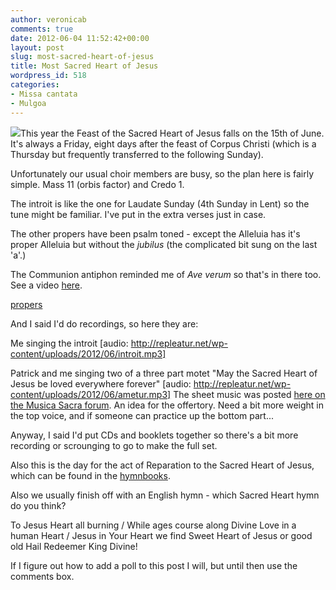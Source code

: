 ```yaml
---
author: veronicab
comments: true
date: 2012-06-04 11:52:42+00:00
layout: post
slug: most-sacred-heart-of-jesus
title: Most Sacred Heart of Jesus
wordpress_id: 518
categories:
- Missa cantata
- Mulgoa
---
```


[![](http://repleatur.net/wp-content/uploads/2012/06/ibo_et_non_redibo_sacred_heart.jpg)](http://iboetnonredibo.blogspot.ca/2012/05/heart-of-world.html)This year the Feast of the Sacred Heart of Jesus falls on the 15th of June.  It's always a Friday, eight days after the feast of Corpus Christi (which is a Thursday but frequently transferred to the following Sunday).

Unfortunately our usual choir members are busy, so the plan here is fairly simple.  Mass 11 (orbis factor) and Credo 1.  

The introit is like the one for Laudate Sunday (4th Sunday in Lent) so the tune might be familiar.  I've put in the extra verses just in case.

The other propers have been psalm toned - except the Alleluia has it's  proper Alleluia but without the _jubilus_ (the complicated bit sung on the last 'a'.)

The Communion antiphon reminded me of _Ave verum_ so that's in there too.  See a video [here](http://www.youtube.com/watch?v=sZrJJTZQKlA).

[propers](http://repleatur.net/wp-content/uploads/2012/06/propers.pdf)

And I said I'd do recordings, so here they are:

Me singing the introit [audio: http://repleatur.net/wp-content/uploads/2012/06/introit.mp3]

Patrick and me singing two of a three part motet "May the Sacred Heart of Jesus be loved everywhere forever" [audio: http://repleatur.net/wp-content/uploads/2012/06/ametur.mp3]
The sheet music was posted [here on the Musica Sacra forum](http://musicasacra.com/forum/discussion/621).  An idea for the offertory.  Need a bit more weight in the top voice, and if someone can practice up the bottom part...

Anyway, I said I'd put CDs and booklets together so there's a bit more recording or scrounging to go to make the full set.

Also this is the day for the act of Reparation to the Sacred Heart of Jesus, which can be found in the [hymnbooks](http://dthymnbook.sf.net).

Also we usually finish off with an English hymn - which Sacred Heart hymn do you think?  

To Jesus Heart all burning / While ages course along
Divine Love in a human Heart / Jesus in Your Heart we find
Sweet Heart of Jesus
or good old Hail Redeemer King Divine!

If I figure out how to add a poll to this post I will, but until then use the comments box.
